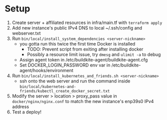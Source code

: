 # Setup

1. Create server + affiliated resources in infra/main.tf with `terraform apply`
1. Add new instance's public IPv4 DNS to local ~/.ssh/config and webserver.txt
1. Run `bin/local/install_system_dependencies <server-nickname>`
    - you gotta run this twice the first time Docker is installed
        - TODO: Prevent script from exiting after installing docker
        - Possibly a resource limit issue, try `dmesg` and `ulimit -a` to debug
    - Assign agent token in /etc/buildkite-agent/buildkite-agent.cfg
    - Set DOCKER_LOGIN_PASSWORD env var in /etc/buildkite-agent/hooks/environment
1. Run `bin/local/install_kubernetes_and_friends.sh <server-nickname>`
    - ssh onto the web server and run the command inside `bin/local/kubernetes-and-friends/kubectl_create_docker_secret.txt`
1. Modify the server > location > proxy_pass value in `docker/nginx/nginx.conf` to match the new instance's enp39s0 IPv4 address
1. Test a deploy!
